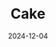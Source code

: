 ---  
layout: startup_page  
title: "Cake"  
id: "cake.ai"  
permalink: "/cakecake.ai12042024/"  
website: "https://www.cake.ai/"  
funding_round: "Seed"  
funding_amount: "$13M"  
investors: "Gradient, Primary Venture Partners, Alumni Ventures, Friends & Family Capital, Correlation Ventures, Firestreak Ventures"  
about: "Cake is a managed open-source AI infrastructure platform that enables businesses of all sizes to deploy cutting-edge AI technologies easily and quickly. It offers a comprehensive platform with pre-integrated, fully-managed open-source components, simplifying the process and reducing the need for extensive engineering teams. This lowers the barrier to entry for AI adoption in various sectors."  
markets: "AI, SaaS, Data Infrastructure and Analytics"  
hq: "New York, New York, United States"  
founded_year: "2022"  
linkedin: "https://www.linkedin.com/company/cake-ai"  
twitter: "https://twitter.com/hello_cake"  
instagram: ""  
facebook: "https://www.facebook.com/HellotoCake"  
crunchbase: "https://www.crunchbase.com/organization/cake-ai?utm_source=linkedin&utm_medium=referral&utm_campaign=linkedin_companies&utm_content=profile_cta_anon&trk=funding_crunchbase"  
pitchbook: "https://pitchbook.com/profiles/company/432421-30"  

date_display: "04-Dec-2024"  
date: "2024-12-04"

# SEO Optimization  
meta_title: "Cake - Seed Funding ($13M)"  
meta_description: "Cake, Cake is a managed open-source AI infrastructure platform that enables businesses of all sizes to deploy cutting-edge AI technologies easily and quickl..."  
meta_keywords: "Cake, AI, SaaS, Data Infrastructure and Analytics, Seed funding"  
canonical_url: "https://startup.projectstartups.com/cakecake.ai12042024/"  
---